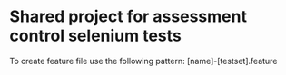 # Shared project for assessment control selenium tests 

To create feature file use the following pattern:
[name]-[testset].feature

